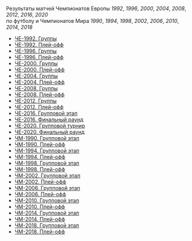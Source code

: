 Результаты матчей Чемпионатов Европы 
*1992*, *1996*, *2000*, *2004*, *2008*, *2012*, *2016*, *2020*  
по футболу и Чемпионатов Мира 
*1990*, *1994*, *1998*, *2002*, *2006*, *2010*, *2014*, *2018*

* [ЧЕ-1992. Группы](ЧЕ-1992.%20Группы)
* [ЧЕ-1992. Плей-офф](ЧЕ-1992.%20Плей-офф)
* [ЧЕ-1996. Группы](ЧЕ-1996.%20Группы)
* [ЧЕ-1996. Плей-офф](ЧЕ-1996.%20Плей-офф)
* [ЧЕ-2000. Группы](ЧЕ-2000.%20Группы)
* [ЧЕ-2000. Плей-офф](ЧЕ-2000.%20Плей-офф)
* [ЧЕ-2004. Группы](ЧЕ-2004.%20Группы)
* [ЧЕ-2004. Плей-офф](ЧЕ-2004.%20Плей-офф)
* [ЧЕ-2008. Группы](ЧЕ-2008.%20Группы)
* [ЧЕ-2008. Плей-офф](ЧЕ-2008.%20Плей-офф)
* [ЧЕ-2012. Группы](ЧЕ-2012.%20Группы)
* [ЧЕ-2012. Плей-офф](ЧЕ-2012.%20Плей-офф)
* [ЧЕ-2016. Групповой этап](ЧЕ-2016.%20Групповой%20этап)
* [ЧЕ-2016. Финальный раунд](ЧЕ-2016.%20Финальный%20раунд)
* [ЧЕ-2020. Групповой турнир](ЧЕ-2020.%20Групповой%20турнир)
* [ЧЕ-2020. Финальный раунд](ЧЕ-2020.%20Финальный%20раунд)
* [ЧМ-1990. Групповой этап](ЧМ-1990.%20Групповой%20этап)
* [ЧМ-1990. Плей-офф](ЧМ-1990.%20Плей-офф)
* [ЧМ-1994. Групповой этап](ЧМ-1994.%20Групповой%20этап)
* [ЧМ-1994. Плей-офф](ЧМ-1994.%20Плей-офф)
* [ЧМ-1998. Групповой этап](ЧМ-1998.%20Групповой%20этап)
* [ЧМ-1998. Плей-офф](ЧМ-1998.%20Плей-офф)
* [ЧМ-2002. Групповой этап](ЧМ-2002.%20Групповой%20этап)
* [ЧМ-2002. Плей-офф](ЧМ-2002.%20Плей-офф)
* [ЧМ-2006. Групповой этап](ЧМ-2006.%20Групповой%20этап)
* [ЧМ-2006. Плей-офф](ЧМ-2006.%20Плей-офф)
* [ЧМ-2010. Групповой этап](ЧМ-2010.%20Групповой%20этап)
* [ЧМ-2010. Плей-офф](ЧМ-2010.%20Плей-офф)
* [ЧМ-2014. Групповой этап](ЧМ-2014.%20Групповой%20этап)
* [ЧМ-2014. Плей-офф](ЧМ-2014.%20Плей-офф)
* [ЧМ-2018. Групповой этап](ЧМ-2018.%20Групповой%20этап)
* [ЧМ-2018. Плей-офф](ЧМ-2018.%20Плей-офф)